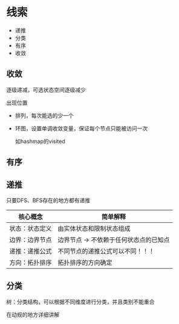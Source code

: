 # 线索



- 递推
- 分类
- 有序
- 收敛



## 收敛

逐级递减，可选状态空间逐级减少

出现位置

- 排列，每次能选的少一个

- 环图，设置单调收敛变量，保证每个节点只能被访问一次

  如hashmap的visited



## 有序





## 递推

只要DFS、BFS存在的地方都有递推



| 核心概念       | 简单解释                              |
| -------------- | ------------------------------------- |
| 状态：状态定义 | 由实体状态和限制状态组成              |
| 边界：边界节点 | 边界节点 → 不依赖于任何状态点的已知点 |
| 递推：递推公式 | 不同节点的递推公式可以不同！！！      |
| 方向：拓扑排序 | 拓扑排序的方向确定                    |





## 分类

树：分类结构，可以根据不同维度进行分类，并且类别不能重合



在动规的地方详细讲解